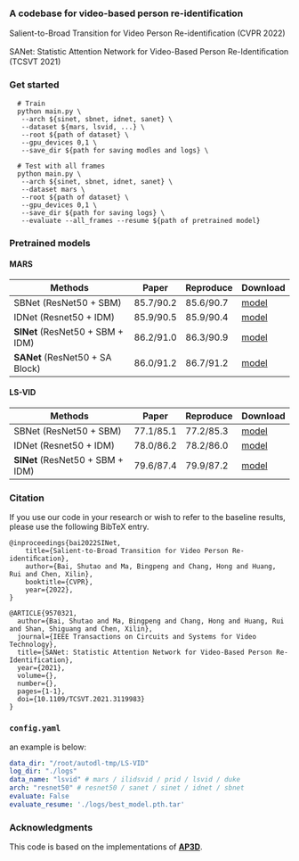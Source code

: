 ### A codebase for video-based person re-identification

Salient-to-Broad Transition for Video Person Re-identiﬁcation (CVPR 2022)

SANet: Statistic Attention Network for Video-Based Person Re-Identiﬁcation (TCSVT 2021)

### Get started

```Shell
  # Train
  python main.py \
   --arch ${sinet, sbnet, idnet, sanet} \
   --dataset ${mars, lsvid, ...} \
   --root ${path of dataset} \
   --gpu_devices 0,1 \
   --save_dir ${path for saving modles and logs} \
  
  # Test with all frames
  python main.py \
   --arch ${sinet, sbnet, idnet, sanet} \
   --dataset mars \
   --root ${path of dataset} \
   --gpu_devices 0,1 \
   --save_dir ${path for saving logs} \
   --evaluate --all_frames --resume ${path of pretrained model}
  ```
  

### Pretrained models

#### MARS
|     Methods                   | Paper | Reproduce | Download |
|----- | -----| ----- | -----| 
| SBNet (ResNet50 + SBM)        | 85.7/90.2 | 85.6/90.7 | [model](https://drive.google.com/file/d/1l0VeAzZ1-Z7Gbrp6jLuF_C6MIAiamrpQ/view?usp=sharing) | 
| IDNet (Resnet50 + IDM)        | 85.9/90.5 | 85.9/90.4 | [model](https://drive.google.com/file/d/1XxJUxaUXDDB1cq6d6W5aGfwj54OvqW5N/view?usp=sharing) |
| **SINet** (ResNet50 + SBM + IDM)  | 86.2/91.0 | 86.3/90.9 | [model](https://drive.google.com/file/d/18YKaBdexzc49A-zhmT8vJY_xug_eLiYF/view?usp=sharing) | 
| **SANet** (ResNet50 + SA Block) | 86.0/91.2 | 86.7/91.2 | [model](https://drive.google.com/file/d/1yhX4trD02-ryJ7jRObstmHk9IZb9Smc3/view?usp=sharing) | 


#### LS-VID

|     Methods                   | Paper | Reproduce | Download |
|----- | -----| ----- | -----| 
| SBNet (ResNet50 + SBM)        | 77.1/85.1 | 77.2/85.3 | [model](https://drive.google.com/file/d/1bAxPRKoFoLluP3dVpzpsEJCY_kJhaL2v/view?usp=sharing) | 
| IDNet (Resnet50 + IDM)        | 78.0/86.2 | 78.2/86.0 | [model](https://drive.google.com/file/d/1l-vH5huoodRjiNBbfWAZIjLdXekAi70X/view?usp=sharing) |
| **SINet** (ResNet50 + SBM + IDM)  | 79.6/87.4 | 79.9/87.2 | [model](https://drive.google.com/file/d/1Xdd_XUPyhbrrB06wDq_qUdUzMKdjD9FK/view?usp=sharing) | 

### Citation

If you use our code in your research or wish to refer to the baseline results, please use the following BibTeX entry.

    @inproceedings{bai2022SINet,
        title={Salient-to-Broad Transition for Video Person Re-identiﬁcation},
        author={Bai, Shutao and Ma, Bingpeng and Chang, Hong and Huang, Rui and Chen, Xilin},
        booktitle={CVPR},
        year={2022},
    }

    @ARTICLE{9570321,
      author={Bai, Shutao and Ma, Bingpeng and Chang, Hong and Huang, Rui and Shan, Shiguang and Chen, Xilin},
      journal={IEEE Transactions on Circuits and Systems for Video Technology}, 
      title={SANet: Statistic Attention Network for Video-Based Person Re-Identification}, 
      year={2021},
      volume={},
      number={},
      pages={1-1},
      doi={10.1109/TCSVT.2021.3119983}
    }

### `config.yaml`

an example is below:
```yaml
data_dir: "/root/autodl-tmp/LS-VID"
log_dir: "./logs"
data_name: "lsvid" # mars / ilidsvid / prid / lsvid / duke
arch: "resnet50" # resnet50 / sanet / sinet / idnet / sbnet
evaluate: False
evaluate_resume: './logs/best_model.pth.tar'
```

### Acknowledgments

This code is based on the implementations of [**AP3D**](https://github.com/guxinqian/AP3D).
